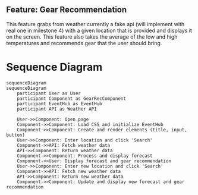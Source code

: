 ## Feature: Gear Recommendation

This feature grabs from weather currently a fake api (will implement with real one in milestone 4) 
with a given location that is provided and displays it on the screen. This feature also takes the average of the
low and high temperatures and recommends gear that the user should bring.

# Sequence Diagram
```mermaid
sequenceDiagram
sequenceDiagram
    participant User as User
    participant Component as GearRecComponent
    participant EventHub as EventHub
    participant API as Weather API

    User->>Component: Open page
    Component->>Component: Load CSS and initialize EventHub
    Component->>Component: Create and render elements (title, input, button)
    User->>Component: Enter location and click 'Search'
    Component->>API: Fetch weather data
    API->>Component: Return weather data
    Component->>Component: Process and display forecast
    Component->>User: Display forecast and gear recommendation
    User->>Component: Enter new location and click 'Search'
    Component->>API: Fetch new weather data
    API->>Component: Return new weather data
    Component->>Component: Update and display new forecast and gear recommendation
```
